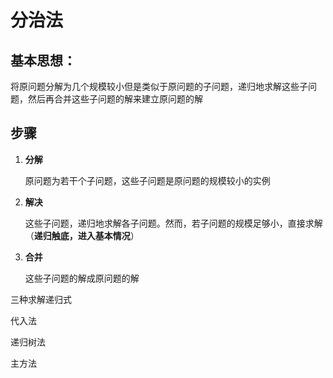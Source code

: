 # 分治法

## 基本思想：

将原问题分解为几个规模较小但是类似于原问题的子问题，递归地求解这些子问题，然后再合并这些子问题的解来建立原问题的解

## 步骤

1. **分解**

   原问题为若干个子问题，这些子问题是原问题的规模较小的实例

2. **解决**

   这些子问题，递归地求解各子问题。然而，若子问题的规模足够小，直接求解（**递归触底，进入基本情况**）

3. **合并**

   这些子问题的解成原问题的解



三种求解递归式

代入法

递归树法

主方法
